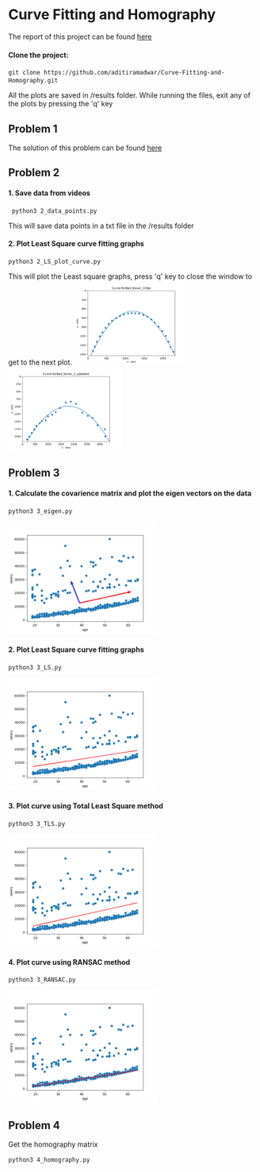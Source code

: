 
# Curve Fitting and Homography
The report of this project can be found [here](https://github.com/aditiramadwar/Curve-Fitting-and-Homography/blob/main/Report.pdf)
#### Clone the project:
    git clone https://github.com/aditiramadwar/Curve-Fitting-and-Homography.git

All the plots are saved in /results folder. While running the files, exit any of the plots by pressing the 'q' key
## Problem 1
The solution of this problem can be found [here](https://github.com/aditiramadwar/Curve-Fitting-and-Homography/blob/main/Report.pdf)
## Problem 2
#### 1. Save data from videos
	 python3 2_data_points.py
This will save data points in a txt file in the /results folder

#### 2. Plot Least Square curve fitting graphs
    python3 2_LS_plot_curve.py
This will plot the Least square graphs, press 'q' key to close the window to get to the next plot.
<img  alt="2_LS_1"  src="results/LS_Ball_travel_10fps.png"  width="45%" /> <img  alt="2_LS_2"  src="results/LS_Ball_travel_2_updated.png"  width="45%" /> 
## Problem 3
#### 1.  Calculate the covarience matrix and plot the eigen vectors on the data
    python3 3_eigen.py
   <img  alt="eigen"  src="results/3_Eigen.png"  width="60%" /> 
   
#### 2. Plot Least Square curve fitting graphs
    python3 3_LS.py
   <img  alt="3_LS"  src="results/3_LS.png"  width="60%" /> 
   
#### 3. Plot curve using Total Least Square method

    python3 3_TLS.py
   <img  alt="3_TLS"  src="results/3_TLS.png"  width="60%" /> 
   
####  4. Plot curve using RANSAC method

    python3 3_RANSAC.py
   <img  alt="3_RANSAC"  src="results/3_RANSAC.png"  width="60%" /> 
 
## Problem 4
Get the homography matrix

    python3 4_homography.py


